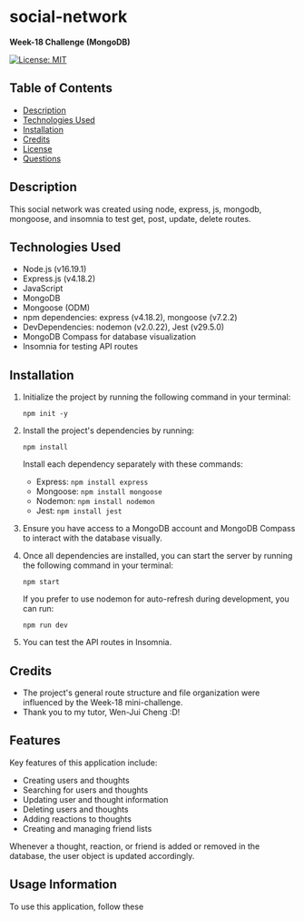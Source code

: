 # social-network

**Week-18 Challenge (MongoDB)**

[![License: MIT](https://img.shields.io/badge/License-MIT-yellow.svg)](https://opensource.org/licenses/MIT) 

## Table of Contents

- [Description](#description)
- [Technologies Used](#technologies-used)
- [Installation](#installation)
- [Credits](#credits)
- [License](#license)
- [Questions](#questions)

## Description

This social network was created using node, express, js, mongodb, mongoose, and insomnia to test get, post, update, delete routes.

## Technologies Used

- Node.js (v16.19.1)
- Express.js (v4.18.2)
- JavaScript
- MongoDB
- Mongoose (ODM)
- npm dependencies: express (v4.18.2), mongoose (v7.2.2)
- DevDependencies: nodemon (v2.0.22), Jest (v29.5.0)
- MongoDB Compass for database visualization
- Insomnia for testing API routes

## Installation

1. Initialize the project by running the following command in your terminal:
   ```
   npm init -y
   ```

2. Install the project's dependencies by running:
   ```
   npm install
   ```

   Install each dependency separately with these commands:
   - Express: `npm install express`
   - Mongoose: `npm install mongoose`
   - Nodemon: `npm install nodemon`
   - Jest: `npm install jest`

3. Ensure you have access to a MongoDB account and MongoDB Compass to interact with the database visually.

4. Once all dependencies are installed, you can start the server by running the following command in your terminal:
   ```
   npm start
   ```

   If you prefer to use nodemon for auto-refresh during development, you can run:
   ```
   npm run dev
   ```

5. You can test the API routes in Insomnia.

## Credits

- The project's general route structure and file organization were influenced by the Week-18 mini-challenge.
- Thank you to my tutor, Wen-Jui Cheng :D!

## Features

Key features of this application include:

- Creating users and thoughts
- Searching for users and thoughts
- Updating user and thought information
- Deleting users and thoughts
- Adding reactions to thoughts
- Creating and managing friend lists

Whenever a thought, reaction, or friend is added or removed in the database, the user object is updated accordingly.

## Usage Information

To use this application, follow these
